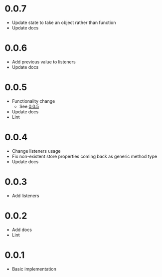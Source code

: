 # 0.0.7
- Update state to take an object rather than function
- Update docs

# 0.0.6
- Add previous value to listeners
- Update docs

# 0.0.5
- Functionality change
  - See [0.0.5](https://github.com/AidanHibbard/Olallie/pull/5)
- Update docs
- Lint

# 0.0.4
- Change listeners usage
- Fix non-existent store properties coming back as generic method type
- Update docs

# 0.0.3
- Add listeners

# 0.0.2
- Add docs
- Lint

# 0.0.1
- Basic implementation
